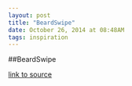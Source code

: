 ```yaml
---
layout: post
title: "BeardSwipe"
date: October 26, 2014 at 08:48AM
tags: inspiration
---
```

##BeardSwipe

[link to source](http://beardswipe.me/#) 
